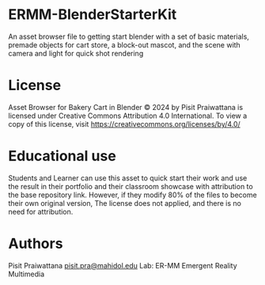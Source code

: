 # ERMM-BlenderStarterKit
An asset browser file to getting start blender with a set of basic materials, premade objects for cart store, a block-out mascot, and the scene with camera and light for quick shot rendering

# License
Asset Browser for Bakery Cart in Blender © 2024 by Pisit Praiwattana is licensed under Creative Commons Attribution 4.0 International. To view a copy of this license, visit https://creativecommons.org/licenses/by/4.0/

# Educational use
Students and Learner can use this asset to quick start their work and use the result in their portfolio and their classroom showcase with attribution to the base repository link.
However, if they modify 80% of the files to become their own original version, The license does not applied, and there is no need for attribution.

# Authors
Pisit Praiwattana pisit.pra@mahidol.edu
Lab: ER-MM Emergent Reality Multimedia
